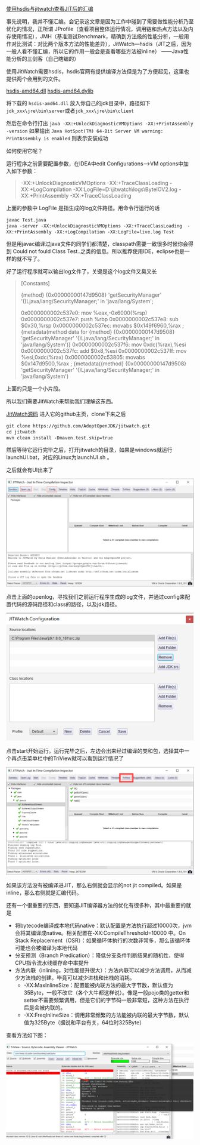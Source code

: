 [使用hsdis与jitwatch查看JIT后的汇编](https://www.jianshu.com/p/78f71c033fae)

事先说明，我并不懂汇编。会记录这文章是因为工作中碰到了需要做性能分析乃至优化的情况，正所谓 JProfile（查看项目整体运行情况，调用链和热点方法以及内存使用情况），JMH（基准测试Benchmark，精确到方法级的性能分析，一般用作对比测试：对比两个版本方法的性能差异），JitWatch—hsdis（JIT之后，因为一般人看不懂汇编，所以它的作用一般会是查看哪些方法被inline） ——Java性能分析的三剑客（自己瞎编的）



使用JitWatch需要hsdis，hsdis官网有提供编译方法但是为了方便起见，这里也提供两个会用到的文件。

[hsdis-amd64.dll](https://github.com/krystalics/krystalics.github.io/tree/master/_posts/java/jitwatch/hsdis-amd64.dll)       [hsdis-amd64.dylib](https://github.com/krystalics/krystalics.github.io/tree/master/_posts/java/jitwatch/hsdis-amd64.dylib)

将下载的 `hsdis-amd64.dll` 放入你自己的jdk目录中，路径如下`jdk_xxx\jre\bin\server`或者`jdk_xxx\jre\bin\client` 

然后在命令行打出 `java -XX:+UnlockDiagnosticVMOptions -XX:+PrintAssembly -version` 如果输出 `Java HotSpot(TM) 64-Bit Server VM warning: PrintAssembly is enabled` 则表示安装成功

如何使用它呢？

运行程序之前需要配置参数，在IDEA中edit Configurations—>VM options中加入如下参数：

>-XX:+UnlockDiagnosticVMOptions
>-XX:+TraceClassLoading
>-XX:+LogCompilation
>-XX:LogFile=D:\jitwatch\logs\ByteIOV2.log 
>-XX:+PrintAssembly
>-XX:+TraceClassLoading

上面的参数中 LogFile 是指生成的log文件路径。用命令行运行的话

```
javac Test.java
java -server -XX:+UnlockDiagnosticVMOptions -XX:+TraceClassLoading  -XX:+PrintAssembly -XX:+LogCompilation -XX:LogFile=live.log Test
```

但是用javac编译过java文件的同学们都清楚，classpath需要一致很多时候你会得到 Could not fould Class Test..之类的信息。所以推荐使用IDE，eclipse也是一样的就不写了。

好了运行程序就可以输出log文件了，关键是这个log文件又臭又长

>[Constants]
>
>{method} {0x00000000147d9508} &apos;getSecurityManager&apos; &apos;()Ljava/lang/SecurityManager;&apos; in &apos;java/lang/System';
>
>  0x0000000002c537e0: mov    %eax,-0x6000(%rsp)
>  0x0000000002c537e7: push   %rbp
>  0x0000000002c537e8: sub    $0x30,%rsp
>  0x0000000002c537ec: movabs $0x149f6960,%rax   ;   {metadata(method data for {method} {0x00000000147d9508} &apos;getSecurityManager&apos; &apos;()Ljava/lang/SecurityManager;&apos; in &apos;java/lang/System&apos;)}
>  0x0000000002c537f6: mov    0xdc(%rax),%esi
>  0x0000000002c537fc: add    $0x8,%esi
>  0x0000000002c537ff: mov    %esi,0xdc(%rax)
>  0x0000000002c53805: movabs $0x147d9500,%rax   ;   {metadata({method} {0x00000000147d9508} &apos;getSecurityManager&apos; &apos;()Ljava/lang/SecurityManager;&apos; in &apos;java/lang/System&apos;)

上面的只是一个小片段。

所以我们需要JitWatch来帮助我们理解这东西。

[JitWatch源码](https://github.com/AdoptOpenJDK/jitwatch)  进入它的github主页，clone下来之后

```
git clone https://github.com/AdoptOpenJDK/jitwatch.git
cd jitwatch
mvn clean install -Dmaven.test.skip=true
```

然后等待它运行完毕之后，打开jitwatch的目录，如果是windows就运行launchUI.bat，对应的Linux为launchUI.sh 。

之后就会有UI出来了

<img src="https://github.com/krystalics/krystalics.github.io/blob/master/_posts/img/49.png?raw=true">

点击上面的openlog，寻找我们之前运行程序生成的log文件，并通过config来配置代码的源码路径和class的路径，以及jdk路径。

<img src="https://github.com/krystalics/krystalics.github.io/blob/master/_posts/img/50.png?raw=true">

点击start开始运行。运行完毕之后，左边会出来经过编译的类和包，选择其中一个再点击菜单栏中的TriView就可以看到运行情况了

<img src="https://github.com/krystalics/krystalics.github.io/blob/master/_posts/img/51.png?raw=true">

如果该方法没有被编译进JIT，那么右侧就会显示的not jit compiled。如果是inline，那么右侧就是汇编代码。



还有一个很重要的东西，要知道JIT编译器方法的优化有很多种，其中最重要的就是

- 将bytecode编译成本地代码native：默认配置是方法执行超过10000次，jvm会将其编译成native。相关配置在-XX:CompileThreshold=10000 中。On Stack Replacement（OSR）：如果循环体执行的次数非常多，那么该循环体可能也会被编译为本地代码
- 分支预测（Branch Predication）：降低分支条件判断结果的随机性，使得CPU指令流水线缓存命中率提升
- 方法内联（inlining，对性能提升很大）：方法内联可以减少方法调用，从而减少方法栈的创建。毕竟可以减少进栈和出栈的消耗。
  - -XX:MaxInlineSize：配置能被内联方法的最大字节数，默认值为35Byte，一般不改它（各个大牛都这样说）。像是一般pojo类的getter和setter不需要频繁调用，但是它们的字节码一般非常短，这种方法在执行后是会被内联的。
  - -XX:FreqInlineSize：调用非常频繁的方法能被内联的最大字节数，默认值为325Byte（据说和平台有关，64位时325Byte）

查看方法如下图：

<img src="https://github.com/krystalics/krystalics.github.io/blob/master/_posts/img/53.png?raw=true">


